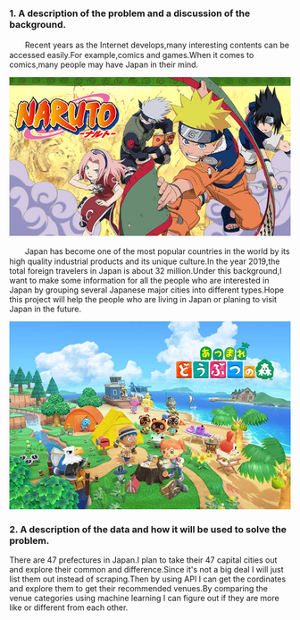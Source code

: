 ### 1. A description of the problem and a discussion of the background.
　　Recent years as the Internet develops,many interesting contents can be accessed easily.For example,comics and games.When it comes to comics,many people may have Japan in their 
mind.

<div align="center">    
<img src="naruto.jpg" width = 600 />
</div>

　　Japan has become one of the most popular countries in the world by its high quality industrial products and its unique culture.In the year 2019,the total foreign travelers 
in Japan is about 32 million.Under this background,I want to make some information for all the people who are interested in Japan by grouping several Japanese major cities into 
different types.Hope this project will help the people who are living in Japan or planing to visit Japan in the future.
<div  align="center">    
<img src="どうぶつの森.jpg" width = 600 />
</div>


### 2. A description of the data and how it will be used to solve the problem.
There are 47 prefectures in Japan.I plan to take their 47 capital cities out and explore their common and difference.Since it's not a big deal I will just list them out 
instead of scraping.Then by using API I can get the cordinates and explore them to get their recommended venues.By comparing the venue categories using machine learning I can 
figure out if they are more like or different from each other.
